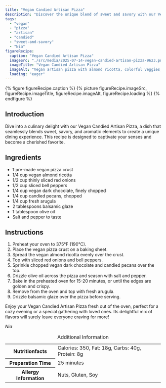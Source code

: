 ```yaml
---
title: "Vegan Candied Artisan Pizza"
description: "Discover the unique blend of sweet and savory with our Vegan Candied Artisan Pizza, featuring vegan ricotta, dark chocolate, and candied pecans."
tags:
  - "vegan"
  - "pizza"
  - "artisan"
  - "candied"
  - "sweet-and-savory"
  - "Nia"
figureRecipe: 
  caption: "Vegan Candied Artisan Pizza"
  imageSrc: "./src/media/2025-07-14-vegan-candied-artisan-pizza-9623.png"
  imageTitle: "Vegan Candied Artisan Pizza"
  imageAlt: "Vegan artisan pizza with almond ricotta, colorful veggies, dark chocolate, pecans, and balsamic glaze on a wooden table."
  loading: "eager"
---
```


{% figure figureRecipe.caption %}
{% picture figureRecipe.imageSrc, figureRecipe.imageTitle, figureRecipe.imageAlt, figureRecipe.loading %}
{% endfigure %}

## Introduction

Dive into a culinary delight with our Vegan Candied Artisan Pizza, a dish that seamlessly blends sweet, savory, and aromatic elements to create a unique dining experience. This recipe is designed to captivate your senses and become a cherished favorite.

## Ingredients

- 1 pre-made vegan pizza crust
- 1/4 cup vegan almond ricotta
- 1/2 cup thinly sliced red onions
- 1/2 cup sliced bell peppers
- 1/4 cup vegan dark chocolate, finely chopped
- 1/4 cup candied pecans, chopped
- 1/4 cup fresh arugula
- 2 tablespoons balsamic glaze
- 1 tablespoon olive oil
- Salt and pepper to taste

## Instructions

1. Preheat your oven to 375°F (190°C).
2. Place the vegan pizza crust on a baking sheet.
3. Spread the vegan almond ricotta evenly over the crust.
4. Top with sliced red onions and bell peppers.
5. Sprinkle chopped vegan dark chocolate and candied pecans over the top.
6. Drizzle olive oil across the pizza and season with salt and pepper.
7. Bake in the preheated oven for 15-20 minutes, or until the edges are golden and crispy.
8. Remove from the oven and top with fresh arugula.
9. Drizzle balsamic glaze over the pizza before serving.

Enjoy your Vegan Candied Artisan Pizza fresh out of the oven, perfect for a cozy evening or a special gathering with loved ones. Its delightful mix of flavors will surely leave everyone craving for more!

*Nia*

<table><caption class='sr-only'>Additional Information</caption><tr><th>Nutritionfacts</th><td>Calories: 350, Fat: 18g, Carbs: 40g, Protein: 8g&nbsp;</td></tr><tr><th>Preparation Time</th><td>25 minutes&nbsp;</td></tr><tr><th>Allergy Information</th><td>Nuts, Gluten, Soy&nbsp;</td></tr></table>

